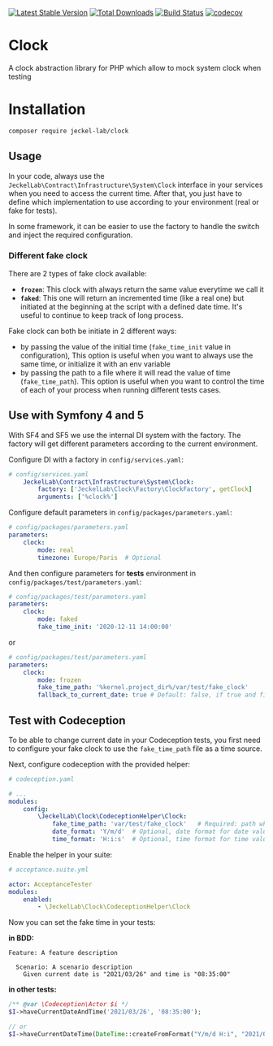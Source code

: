 [![Latest Stable Version](https://poser.pugx.org/jeckel-lab/clock/v/stable)](https://packagist.org/packages/jeckel-lab/clock)
[![Total Downloads](https://poser.pugx.org/jeckel-lab/clock/downloads)](https://packagist.org/packages/jeckel-lab/clock)
[![Build Status](https://github.com/jeckel-lab/clock/workflows/validate/badge.svg)](https://github.com/Jeckel-Lab/clock/actions)
[![codecov](https://codecov.io/gh/jeckel-lab/clock/branch/master/graph/badge.svg)](https://codecov.io/gh/jeckel-lab/clock)

# Clock

A clock abstraction library for PHP which allow to mock system clock when testing

# Installation

```bash
composer require jeckel-lab/clock
```

## Usage

In your code, always use the `JeckelLab\Contract\Infrastructure\System\Clock` interface in your services when you need to access the current time. After that, you just have to define which implementation to use according to your environment (real or fake for tests).

In some framework, it can be easier to use the factory to handle the switch and inject the required configuration.

### Different fake clock

There are 2 types of fake clock available:
- **`frozen`**: This clock with always return the same value everytime we call it
- **`faked`**: This one will return an incremented time (like a real one) but initiated at the beginning at the script with a defined date time. It's useful to continue to keep track of long process.

Fake clock can both be initiate in 2 different ways:
- by passing the value of the initial time (`fake_time_init` value in configuration), This option is useful when you want to always use the same time, or initialize it with an env variable
- by passing the path to a file where it will read the value of time (`fake_time_path`). This option is useful when you want to control the time of each of your process when running different tests cases.

## Use with Symfony 4 and 5

With SF4 and SF5 we use the internal DI system with the factory. The factory will get different parameters according to the current environment.

Configure DI with a factory in `config/services.yaml`:
```yaml
# config/services.yaml
    JeckelLab\Contract\Infrastructure\System\Clock:
        factory: ['JeckelLab\Clock\Factory\ClockFactory', getClock]
        arguments: ['%clock%']
```
Configure default parameters in `config/packages/parameters.yaml`:
```yaml
# config/packages/parameters.yaml
parameters:
    clock:
        mode: real
        timezone: Europe/Paris  # Optional
```

And then configure parameters for **tests** environment in `config/packages/test/parameters.yaml`:
```yaml
# config/packages/test/parameters.yaml
parameters:
    clock:
        mode: faked
        fake_time_init: '2020-12-11 14:00:00'
```
or
```yaml
# config/packages/test/parameters.yaml
parameters:
    clock:
        mode: frozen
        fake_time_path: '%kernel.project_dir%/var/test/fake_clock'
        fallback_to_current_date: true # Default: false, if true and file is not found or has invalid valid, then fallback to RealClock
```

## Test with Codeception

To be able to change current date in your Codeception tests, you first need to configure your fake clock to use the `fake_time_path` file as a time source.

Next, configure codeception with the provided helper:

```yaml
# codeception.yaml

# ...
modules:
    config:
        \JeckelLab\Clock\CodeceptionHelper\Clock:
            fake_time_path: 'var/test/fake_clock'   # Required: path where the fake time should be provided to your project
            date_format: 'Y/m/d'  # Optional, date format for date value defined in your tests (default: Y/m/d)
            time_format: 'H:i:s'  # Optional, time format for time value defined in your tests (default: H:i:s)
```

Enable the helper in your suite:
```yaml
# acceptance.suite.yml

actor: AcceptanceTester
modules:
    enabled:
        - \JeckelLab\Clock\CodeceptionHelper\Clock
```

Now you can set the fake time in your tests:

**in BDD:**
```gherkin
Feature: A feature description

  Scenario: A scenario description
    Given current date is "2021/03/26" and time is "08:35:00"
```

**in other tests:**
```php
/** @var \Codeception\Actor $i */
$I->haveCurrentDateAndTime('2021/03/26', '08:35:00');

// or
$I->haveCurrentDateTime(DateTime::createFromFormat("Y/m/d H:i", "2021/03/26 08:35"));
```
